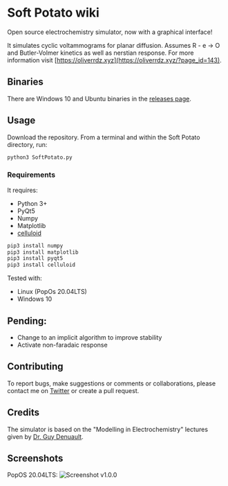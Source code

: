 # Soft Potato wiki
Open source electrochemistry simulator, now with a graphical interface!

It simulates cyclic voltammograms for planar diffusion. Assumes R - e -> O and Butler-Volmer kinetics as well as nerstian response. For more information visit [https://oliverrdz.xyz](https://oliverrdz.xyz/?page_id=143).

## Binaries
There are Windows 10 and Ubuntu binaries in the [releases page](https://github.com/oliverrdz/SoftPotato/releases/tag/v1.0.0).


## Usage
Download the repository. From a terminal and within the Soft Potato directory, run:
```python
python3 SoftPotato.py
```

### Requirements
It requires:
+ Python 3+
+ PyQt5
+ Numpy
+ Matplotlib
+ [celluloid](https://github.com/jwkvam/celluloid)

```python
pip3 install numpy
pip3 install matplotlib
pip3 install pyqt5
pip3 install celluloid
```

Tested with:
+ Linux (PopOs 20.04LTS)
+ Windows 10

## Pending:
+ Change to an implicit algorithm to improve stability
+ Activate non-faradaic response

## Contributing
To report bugs, make suggestions or comments or collaborations, please contact me on [Twitter](https://twitter.com/ol1v3r) or create a pull request.

## Credits
The simulator is based on the "Modelling in Electrochemistry" lectures given by [Dr. Guy Denuault](https://www.southampton.ac.uk/chemistry/about/staff/gd.page).

## Screenshots
PopOS 20.04LTS:
![Screenshot v1.0.0](https://github.com/oliverrdz/SoftPotato/blob/master/Figs/SP_v1.0.0.png?raw=true])
